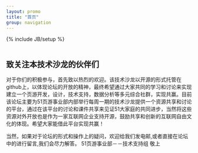 ```yaml
---
layout: promo
title: "首页"
group: navigation
---
```

{% include JB/setup %}
<div class="col-md-5 margin-bottom-20">
  <a href="index.html"><img src="{{ BASE_PATH }}/assets/resources/jianke.jpg" alt="" class="img-responsive"></a>
</div>
<div class="col-md-7">
<h2>致关注本技术沙龙的伙伴们</h2>
<p>
对于你们的积极参与，首先致以热烈的欢迎。该技术沙龙以开源的形式托管在github上，以体现论坛的开放的精神，最终希望通过大家共同的学习和讨论来实现建立一个页游开发，设计，技术支持，数据分析等多元综合社群，实现共赢。目前该论坛主要为51页游事业部内部举行每周一期的技术沙龙提供一个资源共享和讨论的平台，通过在该平台的讨论和课件共享来见证51大家庭的共同进步，当然将这些资源对外开放也是作为一家互联网企业支持开源，鼓励共享和创新的互联网自由文化的体现。希望大家能借此平台实现共赢！
</p>
当然，如果对于论坛的形式和操作上的疑问，欢迎给我们发电邮,或者直接在论坛中的进行留言,我们会尽力解答。
51页游事业部－－技术支持组 敬上
</div>

